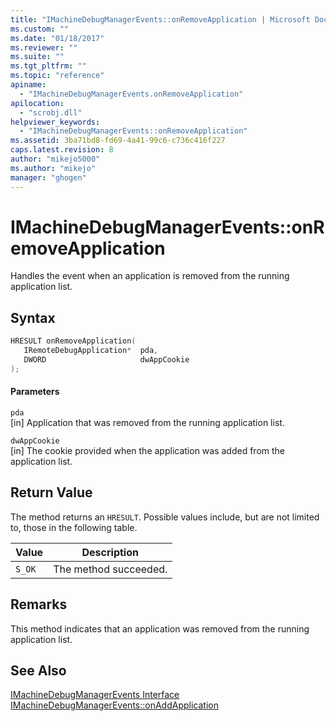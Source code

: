 ```yaml
---
title: "IMachineDebugManagerEvents::onRemoveApplication | Microsoft Docs"
ms.custom: ""
ms.date: "01/18/2017"
ms.reviewer: ""
ms.suite: ""
ms.tgt_pltfrm: ""
ms.topic: "reference"
apiname: 
  - "IMachineDebugManagerEvents.onRemoveApplication"
apilocation: 
  - "scrobj.dll"
helpviewer_keywords: 
  - "IMachineDebugManagerEvents::onRemoveApplication"
ms.assetid: 3ba71bd8-fd69-4a41-99c6-c736c416f227
caps.latest.revision: 8
author: "mikejo5000"
ms.author: "mikejo"
manager: "ghogen"
---
```

# IMachineDebugManagerEvents::onRemoveApplication
Handles the event when an application is removed from the running application list.  
  
## Syntax  
  
```cpp
HRESULT onRemoveApplication(  
   IRemoteDebugApplication*  pda,  
   DWORD                     dwAppCookie  
);  
```  
  
#### Parameters  
 `pda`  
 [in] Application that was removed from the running application list.  
  
 `dwAppCookie`  
 [in] The cookie provided when the application was added from the application list.  
  
## Return Value  
 The method returns an `HRESULT`. Possible values include, but are not limited to, those in the following table.  
  
|Value|Description|  
|-----------|-----------------|  
|`S_OK`|The method succeeded.|  
  
## Remarks  
 This method indicates that an application was removed from the running application list.  
  
## See Also  
 [IMachineDebugManagerEvents Interface](../../winscript/reference/imachinedebugmanagerevents-interface.md)   
 [IMachineDebugManagerEvents::onAddApplication](../../winscript/reference/imachinedebugmanagerevents-onaddapplication.md)